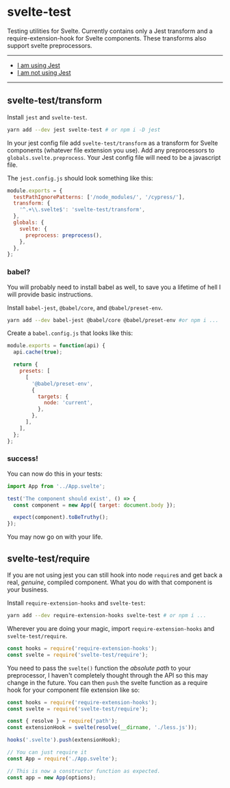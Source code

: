 # svelte-test

Testing utilities for Svelte. Currently contains only a Jest transform and a require-extension-hook for Svelte components. These transforms also support svelte preprocessors.

---

- [I am using Jest](#svelte-testtransform)
- [I am not using Jest](#svelte-testrequire)

---

## svelte-test/transform

Install `jest` and `svelte-test`.

```bash
yarn add --dev jest svelte-test # or npm i -D jest
```

In your jest config file add `svelte-test/transform` as a transform for Svelte components (whatever file extension you use). Add any preprocessors to `globals.svelte.preprocess`. Your Jest config file will need to be a javascript file.

The `jest.config.js` should look something like this:

```js
module.exports = {
  testPathIgnorePatterns: ['/node_modules/', '/cypress/'],
  transform: {
    '^.+\\.svelte$': 'svelte-test/transform',
  },
  globals: {
    svelte: {
      preprocess: preprocess(),
    },
  },
};
```

### babel?

You will probably need to install babel as well, to save you a lifetime of hell I will provide basic instructions.

Install `babel-jest`, `@babel/core`, and `@babel/preset-env`.

```bash
yarn add --dev babel-jest @babel/core @babel/preset-env #or npm i ...
```

Create a `babel.config.js` that looks like this:

```js
module.exports = function(api) {
  api.cache(true);

  return {
    presets: [
      [
        '@babel/preset-env',
        {
          targets: {
            node: 'current',
          },
        },
      ],
    ],
  };
};
```

### success!

You can now do this in your tests:

```js
import App from '../App.svelte';

test('The component should exist', () => {
  const component = new App({ target: document.body });

  expect(component).toBeTruthy();
});
```

You may now go on with your life.

## svelte-test/require

If you are not using jest you can still hook into node `require`s and get back a real, _genuine_, compiled component. What you do with that component is your business.

Install `require-extension-hooks` and `svelte-test`:

```bash
yarn add --dev require-extension-hooks svelte-test # or npm i ...
```

Wherever you are doing your magic, import `require-extension-hooks` and `svelte-test/require`.

```js
const hooks = require('require-extension-hooks');
const svelte = require('svelte-test/require');
```

You need to pass the `svelte()` function the _absolute path_ to your preprocessor, I haven't completely thought through the API so this may change in the future. You can then `push` the svelte function as a require hook for your component file extension like so:

```js
const hooks = require('require-extension-hooks');
const svelte = require('svelte-test/require');

const { resolve } = require('path');
const extensionHook = svelte(resolve(__dirname, './less.js'));

hooks('.svelte').push(extensionHook);

// You can just require it
const App = require('./App.svelte');

// This is now a constructor function as expected.
const app = new App(options);
```
